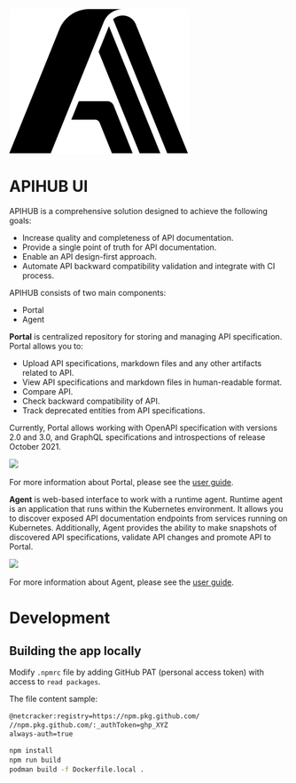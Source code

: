 <picture>
  <source media="(prefers-color-scheme: dark)" srcset="./docs/img/dark_mode_icon.svg">
  <img src="./docs/img/light_mode_icon.svg">
</picture>

# APIHUB UI

APIHUB is a comprehensive solution designed to achieve the following goals:
- Increase quality and completeness of API documentation.
- Provide a single point of truth for API documentation.
- Enable an API design-first approach.
- Automate API backward compatibility validation and integrate with CI process.

APIHUB consists of two main components:
- Portal
- Agent

**Portal** is centralized repository for storing and managing API specification. Portal allows you to:
- Upload API specifications, markdown files and any other artifacts related to API.
- View API specifications and markdown files in human-readable format.
- Compare API.
- Check backward compatibility of API.
- Track deprecated entities from API specifications.

Currently, Portal allows working with OpenAPI specification with versions 2.0 and 3.0, and GraphQL specifications and introspections of release October 2021.

![](./docs/img/compare_operations.png)

For more information about Portal, please see the [user guide](./docs/Portal%20User%20Guide.md).

**Agent** is web-based interface to work with a runtime agent. Runtime agent is an application that runs within the Kubernetes environment. It allows you to discover exposed API documentation endpoints from services running on Kubernetes. Additionally, Agent provides the ability to make snapshots of discovered API specifications, validate API changes and promote API to Portal.

 ![](./docs/img/discover_services.png)

For more information about Agent, please see the [user guide](./docs/Agent%20User%20Guide.md).

# Development 

## Building the app locally

Modify `.npmrc` file by adding GitHub PAT (personal access token) with access to `read packages`.

The file content sample:

```
@netcracker:registry=https://npm.pkg.github.com/
//npm.pkg.github.com/:_authToken=ghp_XYZ
always-auth=true
```

```bash
npm install
npm run build
podman build -f Dockerfile.local .
```
